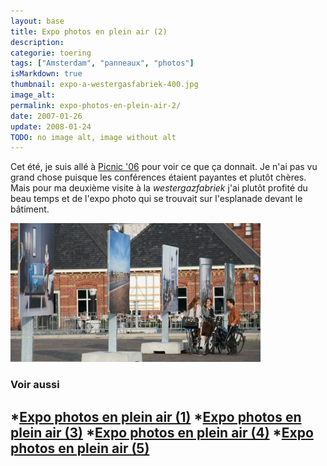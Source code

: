 ```yaml
---
layout: base
title: Expo photos en plein air (2)
description: 
categorie: toering
tags: ["Amsterdam", "panneaux", "photos"]
isMarkdown: true
thumbnail: expo-a-westergasfabriek-400.jpg
image_alt: 
permalink: expo-photos-en-plein-air-2/
date: 2007-01-26
update: 2008-01-24
TODO: no image alt, image without alt
---
```




Cet été, je suis allé à [Picnic '06](http://www.crossmediaweek.org/?id=1) pour voir ce que ça donnait. Je n'ai pas vu grand chose puisque les conférences étaient payantes et plutôt chères. Mais pour ma deuxième visite à la *westergazfabriek* j'ai plutôt profité du beau temps et de l'expo photo qui se trouvait sur l'esplanade devant le bâtiment.

![](expo-a-westergasfabriek-400.jpg)

### Voir aussi
*[Expo photos en plein air (1)](/expo-photos-en-plein-air)
*[Expo photos en plein air (3)](/expo-photos-en-plein-air-3)
*[Expo photos en plein air (4)](/expo-photos-en-plein-air-4)
*[Expo photos en plein air (5)](/expo-photos-en-plein-air-5)
---